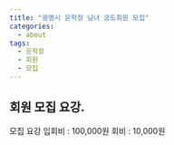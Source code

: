 ```yaml
---
title: "광명시 운학정 남녀 궁도회원 모집"
categories:
  - about
tags:
  - 운학정
  - 회원
  - 모집  
---
```


## 회원 모집 요강.

모집 요강
입회비 : 100,000원
회비 : 10,000원
